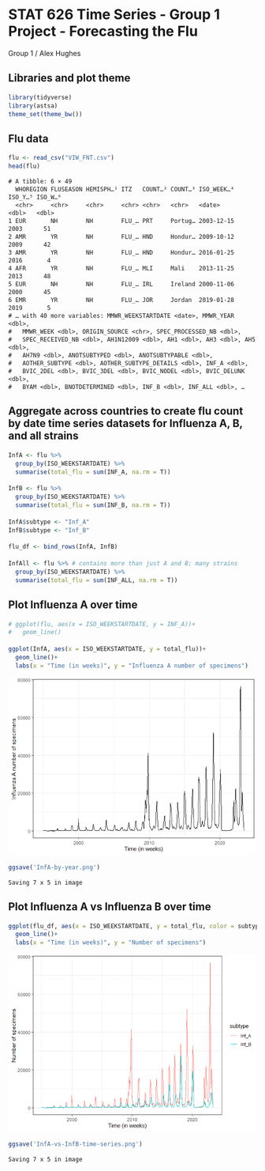 STAT 626 Time Series - Group 1 Project - Forecasting the Flu
================
Group 1 / Alex Hughes

## Libraries and plot theme

``` r
library(tidyverse)
library(astsa)
theme_set(theme_bw())
```

## Flu data

``` r
flu <- read_csv("VIW_FNT.csv")
head(flu)
```

    # A tibble: 6 × 49
      WHOREGION FLUSEASON HEMISPH…¹ ITZ   COUNT…² COUNT…³ ISO_WEEK…⁴ ISO_Y…⁵ ISO_W…⁶
      <chr>     <chr>     <chr>     <chr> <chr>   <chr>   <date>       <dbl>   <dbl>
    1 EUR       NH        NH        FLU_… PRT     Portug… 2003-12-15    2003      51
    2 AMR       YR        NH        FLU_… HND     Hondur… 2009-10-12    2009      42
    3 AMR       YR        NH        FLU_… HND     Hondur… 2016-01-25    2016       4
    4 AFR       YR        NH        FLU_… MLI     Mali    2013-11-25    2013      48
    5 EUR       NH        NH        FLU_… IRL     Ireland 2000-11-06    2000      45
    6 EMR       YR        NH        FLU_… JOR     Jordan  2019-01-28    2019       5
    # … with 40 more variables: MMWR_WEEKSTARTDATE <date>, MMWR_YEAR <dbl>,
    #   MMWR_WEEK <dbl>, ORIGIN_SOURCE <chr>, SPEC_PROCESSED_NB <dbl>,
    #   SPEC_RECEIVED_NB <dbl>, AH1N12009 <dbl>, AH1 <dbl>, AH3 <dbl>, AH5 <dbl>,
    #   AH7N9 <dbl>, ANOTSUBTYPED <dbl>, ANOTSUBTYPABLE <dbl>,
    #   AOTHER_SUBTYPE <dbl>, AOTHER_SUBTYPE_DETAILS <dbl>, INF_A <dbl>,
    #   BVIC_2DEL <dbl>, BVIC_3DEL <dbl>, BVIC_NODEL <dbl>, BVIC_DELUNK <dbl>,
    #   BYAM <dbl>, BNOTDETERMINED <dbl>, INF_B <dbl>, INF_ALL <dbl>, …

## Aggregate across countries to create flu count by date time series datasets for Influenza A, B, and all strains

``` r
InfA <- flu %>% 
  group_by(ISO_WEEKSTARTDATE) %>%
  summarise(total_flu = sum(INF_A, na.rm = T))

InfB <- flu %>%
  group_by(ISO_WEEKSTARTDATE) %>%
  summarise(total_flu = sum(INF_B, na.rm = T))

InfA$subtype <- "Inf_A"
InfB$subtype <- "Inf_B"

flu_df <- bind_rows(InfA, InfB)

InfAll <- flu %>% # contains more than just A and B; many strains
  group_by(ISO_WEEKSTARTDATE) %>%
  summarise(total_flu = sum(INF_ALL, na.rm = T))
```

## Plot Influenza A over time

``` r
# ggplot(flu, aes(x = ISO_WEEKSTARTDATE, y = INF_A))+
#   geom_line()

ggplot(InfA, aes(x = ISO_WEEKSTARTDATE, y = total_flu))+
  geom_line()+
  labs(x = "Time (in weeks)", y = "Influenza A number of specimens")
```

![](flu-forecast_files/figure-gfm/infA%20over%20time-1.png)

``` r
ggsave('InfA-by-year.png')
```

    Saving 7 x 5 in image

## Plot Influenza A vs Influenza B over time

``` r
ggplot(flu_df, aes(x = ISO_WEEKSTARTDATE, y = total_flu, color = subtype))+
  geom_line()+
  labs(x = "Time (in weeks)", y = "Number of specimens")
```

![](flu-forecast_files/figure-gfm/infA%20and%20infB%20over%20time-1.png)

``` r
ggsave('InfA-vs-InfB-time-series.png')
```

    Saving 7 x 5 in image
